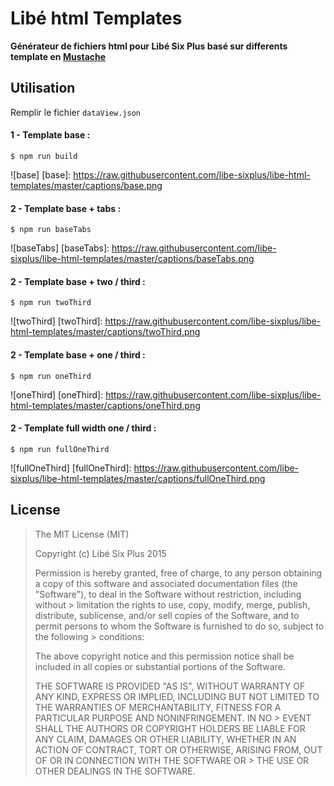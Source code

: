 # Libé html Templates

**Générateur de fichiers html pour Libé Six Plus basé sur differents template en [Mustache](https://github.com/janl/mustache.js/)**

## Utilisation

Remplir le fichier `dataView.json`


#### 1 - Template base :
```
$ npm run build
```
![base]
[base]: https://raw.githubusercontent.com/libe-sixplus/libe-html-templates/master/captions/base.png

#### 2 - Template base + tabs :
```
$ npm run baseTabs
```
![baseTabs]
[baseTabs]: https://raw.githubusercontent.com/libe-sixplus/libe-html-templates/master/captions/baseTabs.png

#### 2 - Template base + two / third :
```
$ npm run twoThird
```
![twoThird]
[twoThird]: https://raw.githubusercontent.com/libe-sixplus/libe-html-templates/master/captions/twoThird.png

#### 2 - Template base + one / third :
```
$ npm run oneThird
```
![oneThird]
[oneThird]: https://raw.githubusercontent.com/libe-sixplus/libe-html-templates/master/captions/oneThird.png

#### 2 - Template full width one / third :
```
$ npm run fullOneThird
```
![fullOneThird]
[fullOneThird]: https://raw.githubusercontent.com/libe-sixplus/libe-html-templates/master/captions/fullOneThird.png


## License

> The MIT License (MIT)
>
> Copyright (c) Libé Six Plus 2015
>
> Permission is hereby granted, free of charge, to any person obtaining a copy of this software and associated documentation files (the "Software"), to deal in the Software without restriction, including without > limitation the rights to use, copy, modify, merge, publish, distribute, sublicense, and/or sell copies of the Software, and to permit persons to whom the Software is furnished to do so, subject to the following > conditions:
>
> The above copyright notice and this permission notice shall be included in all copies or substantial portions of the Software.
>
> THE SOFTWARE IS PROVIDED "AS IS", WITHOUT WARRANTY OF ANY KIND, EXPRESS OR IMPLIED, INCLUDING BUT NOT LIMITED TO THE WARRANTIES OF MERCHANTABILITY, FITNESS FOR A PARTICULAR PURPOSE AND NONINFRINGEMENT. IN NO > EVENT SHALL THE AUTHORS OR COPYRIGHT HOLDERS BE LIABLE FOR ANY CLAIM, DAMAGES OR OTHER LIABILITY, WHETHER IN AN ACTION OF CONTRACT, TORT OR OTHERWISE, ARISING FROM, OUT OF OR IN CONNECTION WITH THE SOFTWARE OR > THE USE OR OTHER DEALINGS IN THE SOFTWARE.
